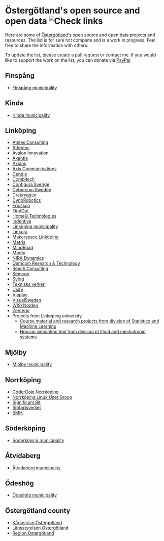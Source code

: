 Östergötland's open source and open data ![Check links](https://github.com/theold190/open-ostergotland/workflows/Check%20links/badge.svg?event=schedule)
========================================

Here are some of [Östergötland](https://en.wikipedia.org/wiki/%C3%96sterg%C3%B6tland)'s open source and open data projects and resources. The list is for sure not complete and is a work in progress. Feel free to share the information with others.

To update the list, please create a pull request or contact me. If you would like to support the work on the list, you can donate via [PayPal](https://www.paypal.me/olegkrasnukhin).

Finspång
---------------------
* [Finspång municipality](https://www.finspang.se/psidata/)

Kinda
------------------
* [Kinda municipality](https://www.kinda.se/psidata)

Linköping
----------------------
* [Ateles Consulting](https://github.com/atelesconsulting)
* [Attentec](https://github.com/attentec)
* [Avalon Innovation](https://github.com/AvalonInnovation)
* [Axentia](https://github.com/Axentia)
* [Axians](https://github.com/axians)
* [Axis Communications](https://github.com/AxisCommunications)
* [Cendio](https://github.com/cendio)
* [Combitech](https://github.com/Combitech)
* [Configura Sverige](https://github.com/ConfiguraAB)
* [Cybercom Sweden](https://github.com/cybercomsweden)
* [Drakryggen](https://github.com/Drakryggen)
* [DynoRobotics](https://github.com/DynoRobotics)
* [Ericsson](https://github.com/Ericsson)
* [FindOut](https://github.com/FindOut)
* [HomeQ Technologies](https://github.com/HomeQTechnologies)
* [Indentive](https://github.com/indentive)
* [Linköping municipality](https://www.linkoping.se/open/)
* [Linkura](https://github.com/Linkura)
* [Makerspace Linköping](https://github.com/makerslink)
* [Metria](https://github.com/MetriaAB)
* [MindRoad](https://github.com/MindRoadAB)
* [Modio](https://github.com/ModioAB)
* [NIRA Dynamics](https://github.com/niradynamics)
* [Qamcom Research & Technology](https://github.com/qamcom)
* [Reach Consulting](https://github.com/reachconsulting)
* [Semcon](https://github.com/Semcon)
* [Sylog](https://github.com/Sylog)
* [Tekniska verken](https://www.tekniskaverken.se/om-oss/innovation/opendata/)
* [Usify](https://github.com/Usify)
* [Viaplay](https://github.com/viaplay)
* [VisualSweden](https://github.com/VisualSweden)
* [WISI Norden](https://github.com/wisinorden)
* [Zenterio](https://github.com/Zenterio)
* Projects from Linköping university
  * [Course material and research projects from division of Statistics and Machine Learning](https://github.com/STIMALiU)
  * [Hopsan simulation tool from division of Fluid and mechatronic systems](https://github.com/Hopsan/hopsan)

Mjölby
------------------
* [Mjölby municipality](https://www.mjolby.se//psidata)

Norrköping
-----------------------
* [CoderDojo Norrköping](https://github.com/CoderDojoNKPG/CoderDojoNKPG)
* [Norrköping Linux User Group](https://github.com/nlug)
* [Significant Bit](https://github.com/significantbit)
* [Sjöfartsverket](http://www.sjofartsverket.se/psidata)
* [SMHI](https://www.smhi.se/data/oppna-data)

Söderköping
------------------
* [Söderköping municipality](https://www.soderkoping.se/oppna-data/)

Åtvidaberg
-----------------------
* [Åtvidaberg municipality](https://www.atvidaberg.se/kommun-och-politik/kommunfakta/statistik/oppna-data)

Ödeshög
------------------
* [Ödeshög municipality](https://www.odeshog.se/kommunpolitik/kvalitetochstatistik/oppnadata.4.2c80a5d6168dd17255c594d.html)

Östergötland county
-------------------
* [Kårservice Östergötland](https://github.com/karservice)
* [Länsstyrelsen Östergötland](https://www.lansstyrelsen.se/ostergotland/om-oss/om-lansstyrelsen-i-ostergotlands-lan/oppna-data.html)
* [Region Östergötland](https://github.com/regionostergotland)
